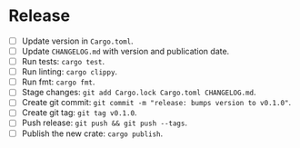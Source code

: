 # Release

  * [ ] Update version in `Cargo.toml`.
  * [ ] Update `CHANGELOG.md` with version and publication date.
  * [ ] Run tests: `cargo test`.
  * [ ] Run linting: `cargo clippy`.
  * [ ] Run fmt: `cargo fmt`.
  * [ ] Stage changes: `git add Cargo.lock Cargo.toml CHANGELOG.md`.
  * [ ] Create git commit: `git commit -m "release: bumps version to v0.1.0"`.
  * [ ] Create git tag: `git tag v0.1.0`.
  * [ ] Push release: `git push && git push --tags`.
  * [ ] Publish the new crate: `cargo publish`.
